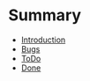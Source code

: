 # Summary

- [Introduction](./introduction.md)
- [Bugs](./bug.md)
- [ToDo](./todo.md)
- [Done](./done.md)
